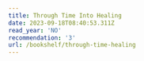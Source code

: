 ```yaml
---
title: Through Time Into Healing
date: 2023-09-18T08:40:53.311Z
read_year: 'NO'
recommendation: '3'
url: /bookshelf/through-time-healing
---
```


